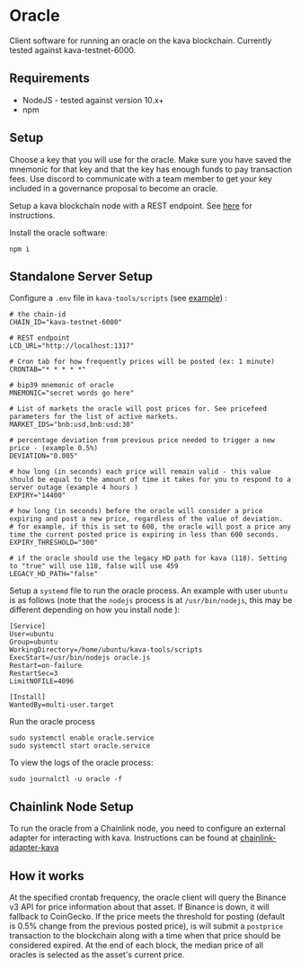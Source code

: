 # Oracle

Client software for running an oracle on the kava blockchain. Currently tested against kava-testnet-6000.

## Requirements

* NodeJS - tested against version 10.x+
* npm

## Setup

Choose a key that you will use for the oracle. Make sure you have saved the mnemonic for that key and that the key has enough funds to pay transaction fees. Use discord to communicate with a team member to get your key included in a governance proposal to become an oracle.

Setup a kava blockchain node with a REST endpoint. See [here](https://medium.com/kava-labs/kava-rest-server-guide-a13bdecfc5e4) for instructions.

Install the oracle software:

```
npm i
```


## Standalone Server Setup

Configure a `.env` file in `kava-tools/scripts` (see [example](example-env)) :

```
# the chain-id
CHAIN_ID="kava-testnet-6000"

# REST endpoint
LCD_URL="http://localhost:1317"

# Cron tab for how frequently prices will be posted (ex: 1 minute)
CRONTAB="* * * * *"

# bip39 mnemonic of oracle
MNEMONIC="secret words go here"

# List of markets the oracle will post prices for. See pricefeed parameters for the list of active markets.
MARKET_IDS="bnb:usd,bnb:usd:30"

# percentage deviation from previous price needed to trigger a new price - (example 0.5%)
DEVIATION="0.005"

# how long (in seconds) each price will remain valid - this value should be equal to the amount of time it takes for you to respond to a server outage (example 4 hours )
EXPIRY="14400"

# how long (in seconds) before the oracle will consider a price expiring and post a new price, regardless of the value of deviation.
# for example, if this is set to 600, the oracle will post a price any time the current posted price is expiring in less than 600 seconds.
EXPIRY_THRESHOLD="300"

# if the oracle should use the legacy HD path for kava (118). Setting to "true" will use 118, false will use 459
LEGACY_HD_PATH="false"
```

Setup a `systemd` file to run the oracle process. An example with user `ubuntu` is as follows (note that the `nodejs` process is at `/usr/bin/nodejs`, this may be different depending on how you install node ):

```
[Service]
User=ubuntu
Group=ubuntu
WorkingDirectory=/home/ubuntu/kava-tools/scripts
ExecStart=/usr/bin/nodejs oracle.js
Restart=on-failure
RestartSec=3
LimitNOFILE=4096

[Install]
WantedBy=multi-user.target
```

Run the oracle process

```
sudo systemctl enable oracle.service
sudo systemctl start oracle.service
```

To view the logs of the oracle process:
```
sudo journalctl -u oracle -f
```

## Chainlink Node Setup

To run the oracle from a Chainlink node, you need to configure an external adapter for interacting with kava. Instructions can be found at [chainlink-adapter-kava](https://github.com/Kava-Labs/external-adapters-js/tree/master/kava)

## How it works

At the specified crontab frequency, the oracle client will query the Binance v3 API for price information about that asset. If Binance is down, it will fallback to CoinGecko. If the price meets the threshold for posting (default is 0.5% change from the previous posted price), is will submit a `postprice` transaction to the blockchain along with a time when that price should be considered expired. At the end of each block, the median price of all oracles is selected as the asset's current price.
